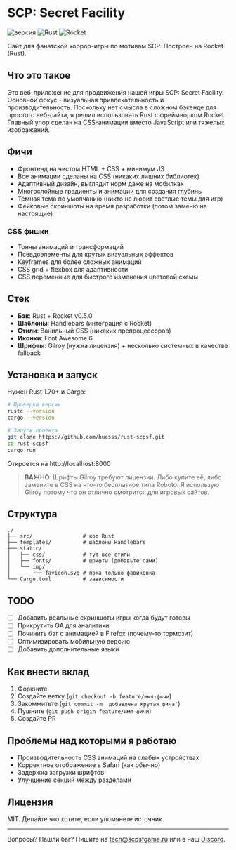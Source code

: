 # SCP: Secret Facility

![версия](https://img.shields.io/badge/версия-0.1.0-red) ![Rust](https://img.shields.io/badge/Rust-1.70+-orange) ![Rocket](https://img.shields.io/badge/Rocket-0.5.0-blue)

Сайт для фанатской хоррор-игры по мотивам SCP. Построен на Rocket (Rust).

## Что это такое

Это веб-приложение для продвижения нашей игры SCP: Secret Facility. Основной фокус - визуальная привлекательность и производительность. Поскольку нет смысла в сложном бэкенде для простого веб-сайта, я решил использовать Rust с фреймворком Rocket. Главный упор сделан на CSS-анимации вместо JavaScript или тяжелых изображений.

## Фичи

- Фронтенд на чистом HTML + CSS + минимум JS
- Все анимации сделаны на CSS (никаких лишних библиотек)
- Адаптивный дизайн, выглядит норм даже на мобилках
- Многослойные градиенты и анимации для создания глубины
- Тёмная тема по умолчанию (никто не любит светлые темы для игр)
- Фейковые скриншоты на время разработки (потом заменю на настоящие)

### CSS фишки
- Тонны анимаций и трансформаций
- Псевдоэлементы для крутых визуальных эффектов
- Keyframes для более сложных анимаций
- CSS grid + flexbox для адаптивности
- CSS переменные для быстрого изменения цветовой схемы

## Стек

- **Бэк**: Rust + Rocket v0.5.0
- **Шаблоны**: Handlebars (интеграция с Rocket)
- **Стили**: Ванильный CSS (никаких препроцессоров)
- **Иконки**: Font Awesome 6
- **Шрифты**: Gilroy (нужна лицензия) + несколько системных в качестве fallback

## Установка и запуск

Нужен Rust 1.70+ и Cargo:

```bash
# Проверка версии
rustc --version
cargo --version

# Запуск проекта
git clone https://github.com/huesss/rust-scpsf.git
cd rust-scpsf
cargo run
```

Откроется на http://localhost:8000

> **ВАЖНО**: Шрифты Gilroy требуют лицензии. Либо купите её, либо замените в CSS на что-то бесплатное типа Roboto. Я использую Gilroy потому что он отлично смотрится для игровых сайтов.

## Структура

```
./
├── src/                # код Rust
├── templates/          # шаблоны Handlebars
├── static/
│   ├── css/            # тут все стили
│   ├── fonts/          # шрифты (добавьте сами)
│   └── img/            
│       └── favicon.svg # пока только фавиконка
└── Cargo.toml          # зависимости
```

## TODO

- [ ] Добавить реальные скриншоты игры когда будут готовы
- [ ] Прикрутить GA для аналитики
- [ ] Починить баг с анимацией в Firefox (почему-то тормозит)
- [ ] Оптимизировать мобильную версию
- [ ] Добавить дополнительные языки

## Как внести вклад

1. Форкните
2. Создайте ветку (`git checkout -b feature/имя-фичи`)
3. Закоммитьте (`git commit -m 'добавлена крутая фича'`)
4. Пушните (`git push origin feature/имя-фичи`)
5. Создайте PR

## Проблемы над которыми я работаю

- Производительность CSS анимаций на слабых устройствах
- Корректное отображение в Safari (как обычно)
- Задержка загрузки шрифтов
- Улучшение секций между разделами

## Лицензия

MIT. Делайте что хотите, если упомянете источник.

---

Вопросы? Нашли баг? Пишите на [tech@scpsfgame.ru](mailto:tech@scpsfgame.ru) или в наш [Discord](https://discord.gg/scpsf). 